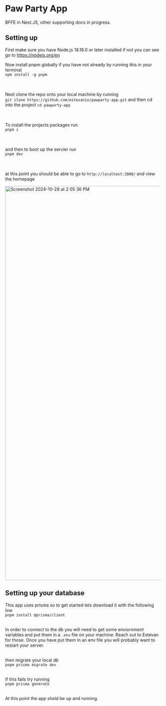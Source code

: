 
# Paw Party App

BFFE in Next.JS, other supporting docs in progress.

## Setting up
First make sure you have Node.js 18.18.0 or later installed if not you can see go to https://nodejs.org/en

Now install pnpm globally if you have not already by running this in your terminal\
```npm install -g pnpm```

<br/><br/>
Next clone the repo onto your local machine by running\
```git clone https://github.com/estevanio/pawparty-app.git``` and then cd into the project ```cd pawparty-app```

<br/><br/>
To install the projects packages run\
```pnpm i```

<br/><br/>
and then to boot up the servier run\
```pnpm dev``` 

<br/><br/>
at this point you should be able to go to ```http://localhost:3000/``` and view the homepage 


<img width="1276" alt="Screenshot 2024-10-28 at 2 05 36 PM" src="https://github.com/user-attachments/assets/69b3378b-3cde-4070-a322-d44fd2538340">



## Setting up your database

This app uses prisma so to get started lets download it with the following line\
```pnpm install @prisma/client```
<br/><br/>

In order to connect to the db you will need to get some enviornment variables and put them in a ```.env``` file on your machine. Reach out to Estevan for those. Once you have put them in an env file you will probably want to restart your server. 
<br/><br/>

then migrate your local db\
```pnpm prisma migrate dev```
<br/><br/>

If this fails try running\
```pnpm prisma generate```
<br/><br/>

At this point the app shold be up and running.




